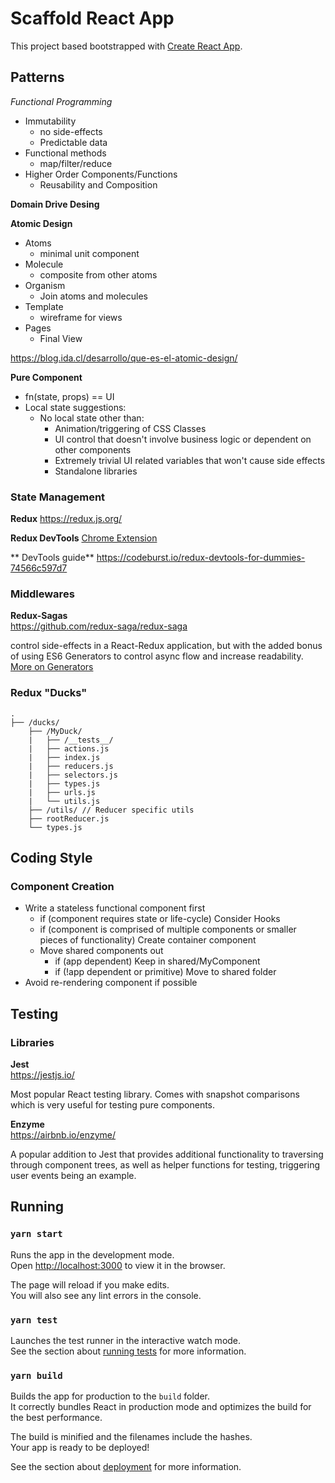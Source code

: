 # Scaffold React App

This project based bootstrapped with [Create React App](https://github.com/facebook/create-react-app).


## Patterns

*Functional Programming*
- Immutability
    - no side-effects
    - Predictable data
- Functional methods
    - map/filter/reduce
- Higher Order Components/Functions
    - Reusability and Composition

**Domain Drive Desing**

**Atomic Design**
- Atoms
    - minimal unit component
- Molecule
    - composite from other atoms
- Organism
    - Join atoms and molecules
- Template
    - wireframe for views
- Pages
    - Final View
    
https://blog.ida.cl/desarrollo/que-es-el-atomic-design/

**Pure Component**
- fn(state, props) == UI
- Local state suggestions:
    - No local state other than:
        - Animation/triggering of CSS Classes
        - UI control that doesn't involve business logic or dependent on other components
        - Extremely trivial UI related variables that won't cause side effects
        - Standalone libraries


### State Management

**Redux**
https://redux.js.org/

**Redux DevTools**
[Chrome Extension](https://chrome.google.com/webstore/detail/redux-devtools/lmhkpmbekcpmknklioeibfkpmmfibljd?hl=en)

** DevTools guide**
https://codeburst.io/redux-devtools-for-dummies-74566c597d7

### Middlewares
**Redux-Sagas**  
https://github.com/redux-saga/redux-saga

control side-effects in a React-Redux application, but with the added bonus of using ES6 Generators to control async flow and increase readability.
[More on Generators](https://redux-saga.js.org/docs/ExternalResources.html)


### Redux "Ducks"

```
.
├── /ducks/
    ├── /MyDuck/
    |   ├── /__tests__/
    |   ├── actions.js
    |   ├── index.js
    |   ├── reducers.js
    |   ├── selectors.js
    |   ├── types.js
    |   ├── urls.js
    |   └── utils.js
    ├── /utils/ // Reducer specific utils
    ├── rootReducer.js
    └── types.js
```

## Coding Style

### Component Creation

- Write a stateless functional component first
  - if (component requires state or life-cycle) Consider Hooks
  - if (component is comprised of multiple components or smaller pieces of functionality) Create container component
  - Move shared components out
    - if (app dependent) Keep in shared/MyComponent
    - if (!app dependent or primitive) Move to shared folder
- Avoid re-rendering component if possible

## Testing

### Libraries

**Jest**  
https://jestjs.io/

Most popular React testing library. Comes with snapshot comparisons which is very useful for testing pure components.

**Enzyme**  
https://airbnb.io/enzyme/

A popular addition to Jest that provides additional functionality to traversing through component trees,
as well as helper functions for testing, triggering user events being an example.


## Running 
### `yarn start`

Runs the app in the development mode.\
Open [http://localhost:3000](http://localhost:3000) to view it in the browser.

The page will reload if you make edits.\
You will also see any lint errors in the console.

### `yarn test`

Launches the test runner in the interactive watch mode.\
See the section about [running tests](https://facebook.github.io/create-react-app/docs/running-tests) for more information.

### `yarn build`

Builds the app for production to the `build` folder.\
It correctly bundles React in production mode and optimizes the build for the best performance.

The build is minified and the filenames include the hashes.\
Your app is ready to be deployed!

See the section about [deployment](https://facebook.github.io/create-react-app/docs/deployment) for more information.
